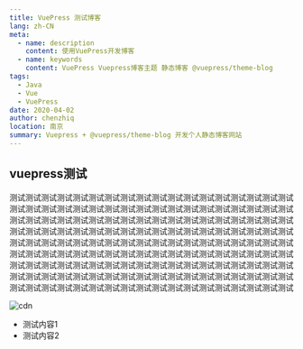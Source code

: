 ```yaml
---
title: VuePress 测试博客
lang: zh-CN
meta:
  - name: description
    content: 使用VuePress开发博客
  - name: keywords
    content: VuePress Vuepress博客主题 静态博客 @vuepress/theme-blog
tags: 
  - Java
  - Vue
  - VuePress
date: 2020-04-02
author: chenzhiq
location: 南京
summary: Vuepress + @vuepress/theme-blog 开发个人静态博客网站
---
```


## vuepress测试

测试测试测试测试测试测试测试测试测试测试测试测试测试测试测试测试测试测试测试测试测试测试测试测试测试测试测试测试测试测试测试测试测试测试测试测试测试测试测试测试测试测试测试测试测试测试测试测试测试测试测试测试测试测试测试测试测试测试测试测试测试测试测试测试测试测试测试测试测试测试测试测试测试测试测试测试测试测试测试测试测试测试测试测试测试测试测试测试测试测试测试测试测试测试测试测试测试测试测试测试测试测试测试测试测试测试测试测试测试测试测试测试测试测试测试测试测试测试测试测试测试测试测试测试测试测试测试测试测试测试测试测试测试测试测试测试测试测试测试测试测试测试测试测试测试测试测试测试测试测试测试测试测试测试测试测试测试测试测试测试测试测试

![cdn](https://cdn.jsdelivr.net/gh/moyanxiaoq/pic@master/20200406/dojocat.jpg)

 - 测试内容1
 - 测试内容2

